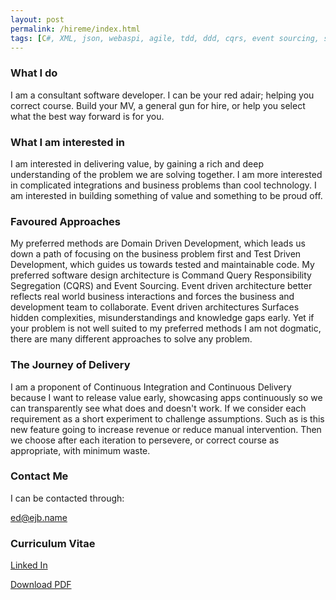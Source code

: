 ```yaml
---
layout: post
permalink: /hireme/index.html
tags: [C#, XML, json, webaspi, agile, tdd, ddd, cqrs, event sourcing, sql, rabbitmq, kanban, javascript, css, html, back office, microservices, windows, .net, unit testing, bdd, postgresql, Swagger, dapper, oracle, nhibernate, AWS, SQS, SqlStreamStore, owin, rx, reactive, continious integration, continious deployment, rest,wcf, svn, tfs, git, github, saas, migration, solid, oauth, atompub, evangelise, insurance, fintech,cloud, leadership, mentoring]
---
```

### What I do

I am a consultant software developer. I can be your red adair; helping you correct course. Build your MV, a general gun for hire, or help you select what the best way forward is for you.

### What I am interested in

I am interested in delivering value, by gaining a rich and deep understanding of the problem we are solving together. I am more interested in complicated integrations and business problems than cool technology. I am interested in building something of value and something to be proud off.

### Favoured Approaches

My preferred methods are Domain Driven Development, which leads us down a path of focusing on the business problem first and Test Driven Development, which guides us towards tested and maintainable code. My preferred software design architecture is Command Query Responsibility Segregation (CQRS) and Event Sourcing. Event driven architecture better reflects real world business interactions and forces the business and development team to collaborate. Event driven architectures Surfaces hidden complexities, misunderstandings and  knowledge gaps early. Yet if your problem is not well suited to my preferred methods I am not dogmatic, there are many different approaches to solve any problem. 

### The Journey of Delivery

I am a proponent of Continuous Integration and Continuous Delivery because I want to release value early, showcasing apps continuously so we can transparently see what does and doesn't work. If we consider each requirement as a short experiment to challenge assumptions. Such as is this new feature going to increase revenue or reduce manual intervention. Then we choose after each iteration to persevere, or correct course as appropriate, with minimum waste.

### Contact Me

I can be contacted through: 

[ed@ejb.name](mailto:ed@ejb.name)

### Curriculum Vitae

[Linked In](https://uk.linkedin.com/in/edwardjblackburn)

[Download PDF](https://drive.google.com/file/d/0By4t-499KA-galE5Q1dDQTZOX3M/view?usp=sharing)